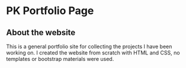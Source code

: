 # PK Portfolio Page

## About the website

This is a general portfolio site for collecting the projects I have been working on.
I created the website from scratch with HTML and CSS, no templates or bootstrap materials were used.
